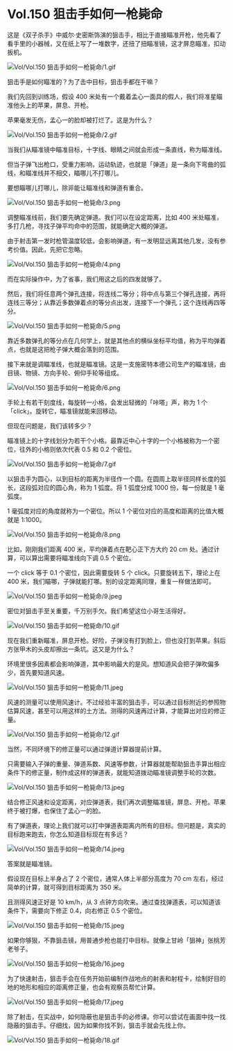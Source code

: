 # Vol.150 狙击手如何一枪毙命

这是《双子杀手》中威尔·史密斯饰演的狙击手，相比于直接瞄准开枪，他先看了看手里的小器械，又在纸上写了一堆数字，还扭了扭瞄准镜，这才屏息瞄准，扣动扳机。

![Vol/Vol.150 狙击手如何一枪毙命/1.gif](https://cdn.jsdelivr.net/gh/ipaperclip-icu/static/image/文字稿/Vol/Vol.150%20狙击手如何一枪毙命/1.gif)

狙击手是如何瞄准的？为了击中目标，狙击手都在干嘛？

我们先回到训练场，假设 400 米处有一个戴着孟心一面具的假人，我们将准星瞄准他头上的苹果，屏息、开枪。

苹果毫发无伤，孟心一的脸却被打烂了。这是为什么？

![Vol/Vol.150 狙击手如何一枪毙命/2.gif](https://cdn.jsdelivr.net/gh/ipaperclip-icu/static/image/文字稿/Vol/Vol.150%20狙击手如何一枪毙命/2.gif)

当我们从瞄准镜中瞄准目标，十字线、眼睛之间就会形成一条直线，称为瞄准线。

但当子弹飞出枪口，受重力影响，运动轨迹，也就是「弹道」是一条向下弯曲的弧线，和瞄准线并不相交，瞄哪儿不打哪儿。

要想瞄哪儿打哪儿，除非能让瞄准线和弹道有重合。

![Vol/Vol.150 狙击手如何一枪毙命/3.png](https://cdn.jsdelivr.net/gh/ipaperclip-icu/static/image/文字稿/Vol/Vol.150%20狙击手如何一枪毙命/3.png)

调整瞄准线前，我们要先确定弹道。我们可以在设定距离，比如 400 米处瞄准，多打几枪，寻找子弹平均命中的范围，就能确定大概的弹道。

由于射击第一发时枪管温度较低，会影响弹道，有一发明显远离其他几发，没有参考价值。因此，先把它忽略。

![Vol/Vol.150 狙击手如何一枪毙命/4.png](https://cdn.jsdelivr.net/gh/ipaperclip-icu/static/image/文字稿/Vol/Vol.150%20狙击手如何一枪毙命/4.png)

而在实际操作中，为了省事，我们用这之后的四发就够了。

然后，我们将任意两个弹孔连接，将连线二等分；将中点与第三个弹孔连接，再将连线三等分；从靠近多数弹着点的等分点出发，连接下一个弹孔；这个连线再四等分。

![Vol/Vol.150 狙击手如何一枪毙命/5.png](https://cdn.jsdelivr.net/gh/ipaperclip-icu/static/image/文字稿/Vol/Vol.150%20狙击手如何一枪毙命/5.png)

靠近多数弹孔的等分点在几何学上，就是其他点的横纵坐标平均值，称为平均弹着点，也就是这把枪子弹大概会落到的范围。

接下来就是调瞄准线，也就是瞄准镜。这是一支施密特本德公司生产的瞄准镜，由目镜、物镜、方向手轮、俯仰手轮等组成。

![Vol/Vol.150 狙击手如何一枪毙命/6.png](https://cdn.jsdelivr.net/gh/ipaperclip-icu/static/image/文字稿/Vol/Vol.150%20狙击手如何一枪毙命/6.png)

手轮上有若干刻度线，每旋转一小格，会发出轻微的「咔嗒」声，称为 1 个「click」。旋转它，瞄准镜就能来回移动。

但现在问题是，我们该转多少？

瞄准镜上的十字线划分为若干个小格。最靠近中心十字的一个小格被称为一个密位，往外的小格则依次代表 0.5 和 0.2 个密位。

![Vol/Vol.150 狙击手如何一枪毙命/7.gif](https://cdn.jsdelivr.net/gh/ipaperclip-icu/static/image/文字稿/Vol/Vol.150%20狙击手如何一枪毙命/7.gif)

以狙击手为圆心，以到目标的距离为半径作一个圆。在圆周上取半径同样长度的弧长，这段弧对应的圆心角，称为 1 弧度。将 1 弧度分成 1000 份，每一份就是 1 毫弧度。

1 毫弧度对应的角度就称为一个密位。所以 1 个密位对应的高度和距离的比值大概就是 1:1000。

![Vol/Vol.150 狙击手如何一枪毙命/8.png](https://cdn.jsdelivr.net/gh/ipaperclip-icu/static/image/文字稿/Vol/Vol.150%20狙击手如何一枪毙命/8.png)

比如，刚刚我们距离 400 米，平均弹着点在靶心正下方大约 20 cm 处。通过计算，可以算出需要将瞄准线向下调 0.5 个密位。

一个 click 等于 0.1 个密位，因此需要旋转 5 个 click。只要旋转五下，理论上在 400 米，我们瞄哪，子弹就能打哪。别的设定距离同理，重复一样做法即可。

![Vol/Vol.150 狙击手如何一枪毙命/9.jpeg](https://cdn.jsdelivr.net/gh/ipaperclip-icu/static/image/文字稿/Vol/Vol.150%20狙击手如何一枪毙命/9.jpeg)

密位对狙击手至关重要，千万别手欠。我们希望这位小哥生活得好。

![Vol/Vol.150 狙击手如何一枪毙命/10.gif](https://cdn.jsdelivr.net/gh/ipaperclip-icu/static/image/文字稿/Vol/Vol.150%20狙击手如何一枪毙命/10.gif)

现在我们重新瞄准，屏息开枪。好险，子弹没有打到脸上，但也没打到苹果。斜后方张甲木的头皮却擦出一条坑。这又是为什么？

环境里很多因素都会影响弹道，其中影响最大的是风。想知道风会把子弹吹偏多少，首先要知道风速。

![Vol/Vol.150 狙击手如何一枪毙命/11.jpeg](https://cdn.jsdelivr.net/gh/ipaperclip-icu/static/image/文字稿/Vol/Vol.150%20狙击手如何一枪毙命/11.jpeg)

风速的测量可以使用风速计。不过经验丰富的狙击手，可以通过目标附近的参照物估算风速，甚至可以用这样的土方法。测得的风速再过计算，才能算出对应的修正量。

![Vol/Vol.150 狙击手如何一枪毙命/12.gif](https://cdn.jsdelivr.net/gh/ipaperclip-icu/static/image/文字稿/Vol/Vol.150%20狙击手如何一枪毙命/12.gif)

当然，不同环境下的修正量可以通过弹道计算器提前计算。

只需要输入子弹的重量、弹道系数、风速等参数，计算器就能帮助狙击手算出相应条件下的修正量，制作成这样的弹道表，就能知道拨动瞄准镜调整手轮的次数。

![Vol/Vol.150 狙击手如何一枪毙命/13.jpeg](https://cdn.jsdelivr.net/gh/ipaperclip-icu/static/image/文字稿/Vol/Vol.150%20狙击手如何一枪毙命/13.jpeg)

结合修正风速和设定距离，对应弹道表，我们再次调整瞄准镜，屏息、开枪。苹果终于被打爆，也保住了孟心一的脸。

有了弹道表，理论上我们就可以打中弹道表距离内所有的目标。但问题是，真实的目标跑来跑去，你怎么知道目标现在有多远？

![Vol/Vol.150 狙击手如何一枪毙命/14.jpeg](https://cdn.jsdelivr.net/gh/ipaperclip-icu/static/image/文字稿/Vol/Vol.150%20狙击手如何一枪毙命/14.jpeg)

答案就是瞄准镜。

假设现在目标上半身占了 2 个密位，通常人体上半部分高度为 70 cm 左右，经过简单的计算，就可得到目标距离为 350 米。

且测得风速正好是 10 km/h，从 3 点钟方向吹来。通过查找弹道表，可以知道该条件下，需要向下修正 0.4，向右修正 0.5 个密位。

![Vol/Vol.150 狙击手如何一枪毙命/15.jpeg](https://cdn.jsdelivr.net/gh/ipaperclip-icu/static/image/文字稿/Vol/Vol.150%20狙击手如何一枪毙命/15.jpeg)

如果你够狠，不靠狙击镜，用普通步枪也能打中目标。就像上甘岭「狙神」张桃芳老爷子。

![Vol/Vol.150 狙击手如何一枪毙命/16.jpeg](https://cdn.jsdelivr.net/gh/ipaperclip-icu/static/image/文字稿/Vol/Vol.150%20狙击手如何一枪毙命/16.jpeg)

为了快速射击，狙击手会在任务开始前编制作战地点的射表和射程卡，绘制好目的地的地形和相应的距离修正量，也会有观察员帮忙计算。

![Vol/Vol.150 狙击手如何一枪毙命/17.jpeg](https://cdn.jsdelivr.net/gh/ipaperclip-icu/static/image/文字稿/Vol/Vol.150%20狙击手如何一枪毙命/17.jpeg)

除了射击，在实战中，如何隐蔽也是狙击手的必修课。你可以尝试在画面中找一找隐蔽的狙击手。仔细找，因为如果你找不到，狙击手就会先找上你。

![Vol/Vol.150 狙击手如何一枪毙命/18.gif](https://cdn.jsdelivr.net/gh/ipaperclip-icu/static/image/文字稿/Vol/Vol.150%20狙击手如何一枪毙命/18.gif)
